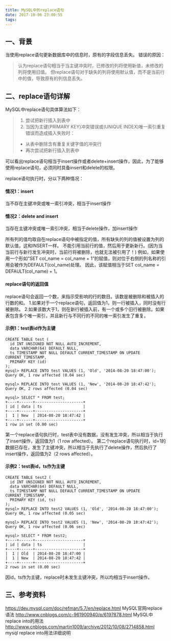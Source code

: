 ```yaml
---
title: MySQL中的replace语句
date: 2017-10-06 23:00:55
tags:
---
```

## 一、背景

当使用replace语句更新数据库中的信息时，原有的字段信息丢失。
错误的原因：
> 认为replace语句相当于当主键冲突时，已修改的列将使用新值，未修改的列将使用旧值。
> 但replace语句对于缺失的列将使用默认值，而不是当前行中的值，导致原有的列信息丢失。
 
## 二、replace语句详解
MySQL中replace语句具体算法如下：
> 1. 尝试把新行插入到表中
> 2. 当因为主键(PRIMARY KEY)冲突错误或(UNIQUE INDEX)唯一索引重复错误而造成插入失败时：
>   * 从表中删除含有重复关键字值的冲突行
>   * 再次尝试把新行插入到表中

可以看出replace语句相当于insert操作或者delete+insert操作，因此，为了能够使用replace语句，必须同时具备insert和delete的权限。
 
replace语句执行时，分以下两种情况：
#### 情况1：insert
当不存在主键冲突或唯一索引冲突，相当于insert操作
#### 情况2：delete and insert
当存在主键冲突或唯一索引冲突，相当于delete操作，加insert操作
 
所有列的值均取自在replace语句中被指定的值，所有缺失的列的值被设置为列的默认值，这和INSERT一样。
不能引用当前行的值，然后用于更新新行。(因为当当前行与新行发生冲突时，当前行将被删除，也就无法被引用了！)
例如，如果使用一个形如“SET col_name = col_name + 1”的赋值，则对位于右侧的列名称的引用会被作为DEFAULT(col_name)处理。
因此，该赋值相当于SET col_name = DEFAULT(col_name) + 1。
 
#### replace语句的返回值
replace语句会返回一个数，来指示受影响的行的数目。该数是被删除和被插入的行数的和。
1.如果对于一个replace语句，返回值为1，则一行被插入，同时没有行被删除。
2.如果该数大于1，则在新行被插入前，有一个或多个旧行被删除。如果表包含多个唯一索引，并且新行与不同行的不同的唯一索引发生了重复。

#### 示例1：test表id作为主键
```
CREATE TABLE test (
  id INT UNSIGNED NOT NULL AUTO_INCREMENT,
  data VARCHAR(64) DEFAULT NULL,
  ts TIMESTAMP NOT NULL DEFAULT CURRENT_TIMESTAMP ON UPDATE CURRENT_TIMESTAMP,
  PRIMARY KEY (id)
);
mysql> REPLACE INTO test VALUES (1, 'Old', '2014-08-20 18:47:00');
Query OK, 1 row affected (0.04 sec)
 
mysql> REPLACE INTO test VALUES (1, 'New', '2014-08-20 18:47:42');
Query OK, 2 rows affected (0.04 sec)
 
mysql> SELECT * FROM test;
+----+------+---------------------+
| id | data | ts                  |
+----+------+---------------------+
|  1 | New  | 2014-08-20 18:47:42 |
+----+------+---------------------+
1 row in set (0.00 sec)
```
第一个replace语句执行时，test表中没有数据，没有发生冲突，所以相当于执行了insert操作，返回值为1（1 row affected）。
第二个replace语句执行时，id=1的数据已存在，发生了主键冲突，所以相当于先执行了delete操作，然后执行了insert操作，返回值为2（2 rows affected）。
#### 示例2：test表id，ts作为主键
```
CREATE TABLE test2 (
  id INT UNSIGNED NOT NULL AUTO_INCREMENT,
  data VARCHAR(64) DEFAULT NULL,
  ts TIMESTAMP NOT NULL DEFAULT CURRENT_TIMESTAMP ON UPDATE CURRENT_TIMESTAMP,
  PRIMARY KEY (id, ts)
);
mysql> REPLACE INTO test2 VALUES (1, 'Old', '2014-08-20 18:47:00');
Query OK, 1 row affected (0.05 sec)
 
mysql> REPLACE INTO test2 VALUES (1, 'New', '2014-08-20 18:47:42');
Query OK, 1 row affected (0.06 sec)
 
mysql> SELECT * FROM test2;
+----+------+---------------------+
| id | data | ts                  |
+----+------+---------------------+
|  1 | Old  | 2014-08-20 18:47:00 |
|  1 | New  | 2014-08-20 18:47:42 |
+----+------+---------------------+
2 rows in set (0.00 sec)
```
因id，ts作为主键，replace时未发生主键冲突，所以均相当于insert操作。

## 三、参考资料
https://dev.mysql.com/doc/refman/5.7/en/replace.html MySQL官网replace语法
http://www.cnblogs.com/c-961900940/p/6197878.html  MySQL中replace into的用法
http://www.cnblogs.com/martin1009/archive/2012/10/08/2714858.html mysql replace into用法详细说明